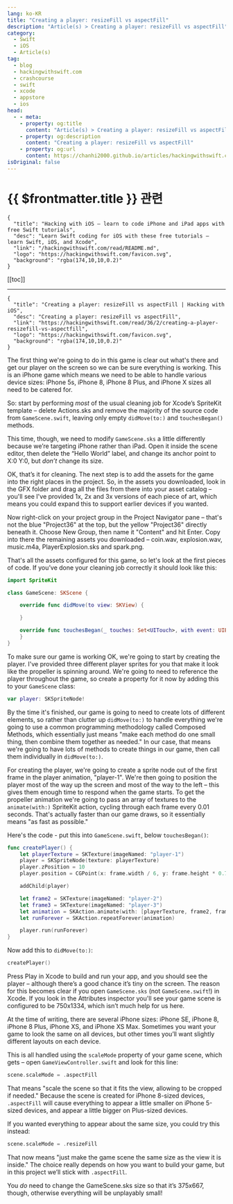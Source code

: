 ```yaml
---
lang: ko-KR
title: "Creating a player: resizeFill vs aspectFill"
description: "Article(s) > Creating a player: resizeFill vs aspectFill"
category:
  - Swift
  - iOS
  - Article(s)
tag: 
  - blog
  - hackingwithswift.com
  - crashcourse
  - swift
  - xcode
  - appstore
  - ios  
head:
  - - meta:
    - property: og:title
      content: "Article(s) > Creating a player: resizeFill vs aspectFill"
    - property: og:description
      content: "Creating a player: resizeFill vs aspectFill"
    - property: og:url
      content: https://chanhi2000.github.io/articles/hackingwithswift.com/read/36/02-creating-a-player-resizefill-vs-aspectfill.html
isOriginal: false
---
```


# {{ $frontmatter.title }} 관련

```component VPCard
{
  "title": "Hacking with iOS – learn to code iPhone and iPad apps with free Swift tutorials",
  "desc": "Learn Swift coding for iOS with these free tutorials – learn Swift, iOS, and Xcode",
  "link": "/hackingwithswift.com/read/README.md",
  "logo": "https://hackingwithswift.com/favicon.svg",
  "background": "rgba(174,10,10,0.2)"
}
```

[[toc]]

---

```component VPCard
{
  "title": "Creating a player: resizeFill vs aspectFill | Hacking with iOS",
  "desc": "Creating a player: resizeFill vs aspectFill",
  "link": "https://hackingwithswift.com/read/36/2/creating-a-player-resizefill-vs-aspectfill",
  "logo": "https://hackingwithswift.com/favicon.svg",
  "background": "rgba(174,10,10,0.2)"
}
```

The first thing we're going to do in this game is clear out what's there and get our player on the screen so we can be sure everything is working. This is an iPhone game which means we need to be able to handle various device sizes: iPhone 5s, iPhone 8, iPhone 8 Plus, and iPhone X sizes all need to be catered for.

So: start by performing *most* of the usual cleaning job for Xcode’s SpriteKit template – delete Actions.sks and remove the majority of the source code from <FontIcon icon="fa-brands fa-swift"/>`GameScene.swift`, leaving only empty `didMove(to:)` and `touchesBegan()` methods.

This time, though, we need to modify `GameScene.sks` a little differently because we’re targeting iPhone rather than iPad. Open it inside the scene editor, then delete the “Hello World” label, and change its anchor point to X:0 Y:0, but *don’t* change its size.

OK, that’s it for cleaning. The next step is to add the assets for the game into the right places in the project. So, in the assets you downloaded, look in the GFX folder and drag all the files from there into your asset catalog – you'll see I've provided 1x, 2x and 3x versions of each piece of art, which means you could expand this to support earlier devices if you wanted.

Now right-click on your project group in the Project Navigator pane – that's not the blue "Project36" at the top, but the yellow "Project36" directly beneath it. Choose New Group, then name it "Content" and hit Enter. Copy into there the remaining assets you downloaded – coin.wav, explosion.wav, music.m4a, PlayerExplosion.sks and spark.png.

That's all the assets configured for this game, so let's look at the first pieces of code. If you’ve done your cleaning job correctly it should look like this:

```swift
import SpriteKit

class GameScene: SKScene {

    override func didMove(to view: SKView) {

    }

    override func touchesBegan(_ touches: Set<UITouch>, with event: UIEvent?) {
    }
}
```

To make sure our game is working OK, we're going to start by creating the player. I've provided three different player sprites for you that make it look like the propeller is spinning around. We're going to need to reference the player throughout the game, so create a property for it now by adding this to your `GameScene` class:

```swift
var player: SKSpriteNode!
```

By the time it's finished, our game is going to need to create lots of different elements, so rather than clutter up `didMove(to:)` to handle everything we're going to use a common programming methodology called Composed Methods, which essentially just means "make each method do one small thing, then combine them together as needed." In our case, that means we're going to have lots of methods to create things in our game, then call them individually in `didMove(to:)`.

For creating the player, we're going to create a sprite node out of the first frame in the player animation, "player-1". We're then going to position the player most of the way up the screen and most of the way to the left – this gives them enough time to respond when the game starts. To get the propeller animation we're going to pass an array of textures to the `animate(with:)` SpriteKit action, cycling through each frame every 0.01 seconds. That's actually faster than our game draws, so it essentially means "as fast as possible."

Here's the code - put this into <FontIcon icon="fa-brands fa-swift"/>`GameScene.swift`, below `touchesBegan()`:

```swift
func createPlayer() {
    let playerTexture = SKTexture(imageNamed: "player-1")
    player = SKSpriteNode(texture: playerTexture)
    player.zPosition = 10
    player.position = CGPoint(x: frame.width / 6, y: frame.height * 0.75)

    addChild(player)

    let frame2 = SKTexture(imageNamed: "player-2")
    let frame3 = SKTexture(imageNamed: "player-3")
    let animation = SKAction.animate(with: [playerTexture, frame2, frame3, frame2], timePerFrame: 0.01)
    let runForever = SKAction.repeatForever(animation)

    player.run(runForever)
}
```

Now add this to `didMove(to:)`:

```swift
createPlayer()
```

Press Play in Xcode to build and run your app, and you should see the player – although there’s a good chance it’s tiny on the screen. The reason for this becomes clear if you open `GameScene.sks` (not <FontIcon icon="fa-brands fa-swift"/>`GameScene.swift`!) in Xcode. If you look in the Attributes inspector you'll see your game scene is configured to be 750x1334, which isn’t much help for us here.

At the time of writing, there are several iPhone sizes: iPhone SE, iPhone 8, iPhone 8 Plus, iPhone XS, and iPhone XS Max. Sometimes you want your game to look the same on all devices, but other times you’ll want slightly different layouts on each device.

This is all handled using the `scaleMode` property of your game scene, which gets – open <FontIcon icon="fa-brands fa-swift"/>`GameViewController.swift` and look for this line:

```swift
scene.scaleMode = .aspectFill
```

That means "scale the scene so that it fits the view, allowing to be cropped if needed." Because the scene is created for iPhone 8-sized devices, `.aspectFill` will cause everything to appear a little smaller on iPhone 5-sized devices, and appear a little bigger on Plus-sized devices.

If you wanted everything to appear about the same size, you could try this instead:

```swift
scene.scaleMode = .resizeFill
```

That now means "just make the game scene the same size as the view it is inside." The choice really depends on how you want to build your game, but in this project we’ll stick with `.aspectFill`.

You *do* need to change the GameScene.sks size so that it’s 375x667, though, otherwise everything will be unplayably small!

